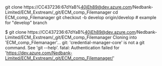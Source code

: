 git clone https://CC437236:67dYaB%40jEh89@dev.azure.com/Nedbank-Limited/ECM_Exstream/_git/ECM_comp_Filemanager
cd ECM_comp_Filemanager
git checkout -b develop origin/develop   # example for "develop" branch


$ git clone https://CC437236:67dYaB%40jEh89@dev.azure.com/Nedbank-Limited/ECM_Exstream/_git/ECM_comp_Filemanager
Cloning into 'ECM_comp_Filemanager'...
git: 'credential-manager-core' is not a git command. See 'git --help'.
fatal: Authentication failed for 'https://dev.azure.com/Nedbank-Limited/ECM_Exstream/_git/ECM_comp_Filemanager/'
